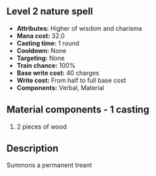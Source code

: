 ## Level 2 nature spell

- **Attributes:** Higher of wisdom and charisma
- **Mana cost:** 32.0
- **Casting time:** 1 round
- **Cooldown:** None
- **Targeting:** None
- **Train chance:** 100%
- **Base write cost:** 40 charges
- **Write cost:** From half to full base cost
- **Components:** Verbal, Material

## Material components - 1 casting

1. 2 pieces of wood

## Description

Summons a permanent treant

